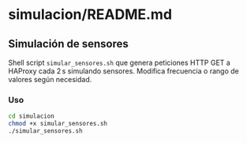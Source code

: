 # simulacion/README.md

## Simulación de sensores

Shell script `simular_sensores.sh` que genera peticiones HTTP GET a HAProxy cada 2 s simulando sensores. Modifica frecuencia o rango de valores según necesidad.

### Uso

```bash
cd simulacion
chmod +x simular_sensores.sh
./simular_sensores.sh
```
